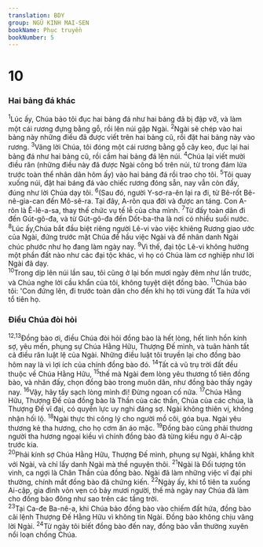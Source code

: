```yaml
---
translation: BDY
group: NGŨ KINH MAI-SEN
bookName: Phục truyền 
bookNumber: 5
---
```


<div class="title"><h1>10</h1><h3>Hai bảng đá khác</h3></div>
<span class="verse phu_10_1"><sup>1</sup>Lúc ấy, Chúa bảo tôi đục hai bảng đá như hai bảng đã bị đập vỡ, và làm một cái rương đựng bằng gỗ, rồi lên núi gặp Ngài. </span>
<span class="verse phu_10_2"><sup>2</sup>Ngài sẽ chép vào hai bảng này những điều đã được viết trên hai bảng cũ, rồi đặt hai bảng này vào rương. </span>
<span class="verse phu_10_3"><sup>3</sup>Vâng lời Chúa, tôi đóng một cái rương bằng gỗ cây keo, đục lại hai bảng đá như hai bảng cũ, rồi cầm hai bảng đá lên núi. </span>
<span class="verse phu_10_4"><sup>4</sup>Chúa lại viết mười điều răn (những điều này đã được Ngài công bố trên núi, từ trong đám lửa trước toàn thể nhân dân hôm ấy) vào hai bảng đá rồi trao cho tôi. </span>
<span class="verse phu_10_5"><sup>5</sup>Tôi quay xuống núi, đặt hai báng đá vào chiếc rương đóng sẵn, nay vẫn còn đấy, đúng như lời Chúa dạy tôi. </span>
<span class="verse phu_10_6"><sup>6</sup>(Sau đó, người Y-sơ-ra-ên lại ra đi, từ Bê-rốt Bê-nê-gia-can đến Mô-sê-ra. Tại đây, A-rôn qua đời và được an táng. Con A-rôn là Ê-lê-a-sa, thay thế chức vụ tế lễ của cha mình. </span>
<span class="verse phu_10_7"><sup>7</sup>Từ đấy toàn dân đi đến Gút-gô-đa, và từ Gút-gô-đa đến Dốt-ba-tha là nơi có nhiều suối nước. </span>
<span class="verse phu_10_8"><sup>8</sup>Lúc ấy,Chúa bắt đầu biệt riêng người Lê-vi vào việc khiêng Rương giao ước của Ngài, đứng trước mặt Chúa để hầu việc Ngài và để nhân danh Ngài chúc phước như họ đang làm ngày nay. </span>
<span class="verse phu_10_9"><sup>9</sup>Vì thế, đại tộc Lê-vi không hưởng một phần đất nào như các đại tộc khác, vì họ có Chúa làm cơ nghiệp như lời Ngài đã dạy.<br/></span>
<span class="verse phu_10_10"><sup>10</sup>Trong dịp lên núi lần sau, tôi cũng ở lại bốn mươi ngày đêm như lần trước, và Chúa nghe lời cầu khẩn của tôi, không tuyệt diệt đồng bào. </span>
<span class="verse phu_10_11"><sup>11</sup>Chúa bảo tôi: &#39;Con đứng lên, đi trước toàn dân cho đến khi họ tới vùng đất Ta hứa với tổ tiên họ.</span>
<div class="title"><h3>Điều Chúa đòi hỏi</h3></div>
<span class="verse phu_10_12 phu_10_13"><sup>12,13</sup>Đồng bào ơi, điều Chúa đòi hỏi đồng bào là hết lòng, hết linh hồn kính sợ, yêu mến, phụng sự Chúa Hằng Hữu, Thượng Đế mình, và tuân hành tất cả điều răn luật lệ của Ngài. Những điều luật tôi truyền lại cho đồng bào hôm nay là vì lợi ích của chính đồng bào đó. </span>
<span class="verse phu_10_14"><sup>14</sup>Tất cả vũ trụ trời đất đều thuộc về Chúa Hằng Hữu, </span>
<span class="verse phu_10_15"><sup>15</sup>thế mà Ngài đem lòng yêu thương tổ tiên đồng bào, và nhân đấy, chọn đồng bào trong muôn dân, như đồng bào thấy ngày nay. </span>
<span class="verse phu_10_16"><sup>16</sup>Vậy, hãy tẩy sạch lòng mình đi! Đừng ngoan cố nữa. </span>
<span class="verse phu_10_17"><sup>17</sup>Chúa Hằng Hữu, Thượng Đế của đồng bào là Thần của các thần, Chúa của các chúa, là Thượng Đế vĩ đại, có quyền lực uy nghi đáng sợ. Ngài không thiên vị, không nhận hối lộ. </span>
<span class="verse phu_10_18"><sup>18</sup>Ngài thực thi công lý cho người mồ côi, góa bụa. Ngài yêu thương kẻ tha hương, cho họ cơm ăn áo mặc. </span>
<span class="verse phu_10_19"><sup>19</sup>Đồng bào cũng phải thương người tha hương ngoại kiều vì chính đồng bào đã từng kiều ngụ ở Ai-cập trước kia.<br/></span>
<span class="verse phu_10_20"><sup>20</sup>Phải kính sợ Chúa Hằng Hữu, Thượng Đế mình, phụng sự Ngài, khắng khít với Ngài, và chỉ lấy danh Ngài mà thề nguyện thôi. </span>
<span class="verse phu_10_21"><sup>21</sup>Ngài là Đối tượng tôn vinh, ca ngợi là Chân Thần của đồng bào. Ngài đã làm những việc vĩ đại phi thường, chính mắt đồng bào đã chứng kiến. </span>
<span class="verse phu_10_22"><sup>22</sup>Ngày ấy, khi tổ tiên ta xuống Ai-cập, gia đình vỏn vẹn có bảy mươi người, thế mà ngày nay Chúa đã làm cho đồng bào đông như sao trên các tầng trời.<br/></span>
<span class="verse phu_10_23"><sup>23</sup>Tại Ca-đe Ba-nê-a, khi Chúa bảo đồng bào vào chiếm đất hứa, đồng bào cãi lệnh Thượng Đế Hằng Hữu vì không tin Ngài. Đồng bào không chịu vâng lời Ngài. </span>
<span class="verse phu_10_24"><sup>24</sup>Từ ngày tôi biết đồng bào đến nay, đồng bào vẫn thường xuyên nổi loạn chống Chúa.</span>
